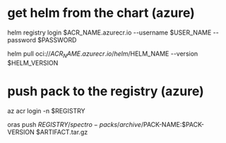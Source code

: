 # get helm from the chart (azure)

helm registry login $ACR_NAME.azurecr.io --username $USER_NAME --password $PASSWORD

helm pull oci://$ACR_NAME.azurecr.io/helm/$HELM_NAME --version $HELM_VERSION

# push pack to the registry (azure)

az acr login -n $REGISTRY  

oras push $REGISTRY/spectro-packs/archive/$PACK-NAME:$PACK-VERSION $ARTIFACT.tar.gz
